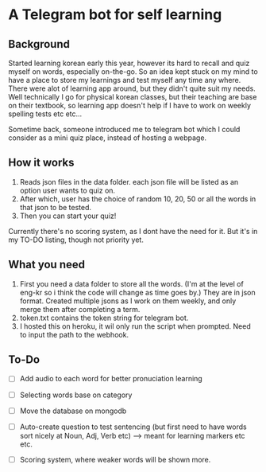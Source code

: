 # A Telegram bot for self learning

## Background
Started learning korean early this year, however its hard to recall and quiz myself on words, especially on-the-go. So an idea kept stuck on my mind to have a place to store my learnings and test myself any time any where. There were alot of learning app around, but they didn't quite suit my needs. Well technically I go for physical korean classes, but their teaching are base on their textbook, so learning app doesn't help if I have to work on weekly spelling tests etc etc... 


Sometime back, someone introduced me to telegram bot which I could consider as a mini quiz place, instead of hosting a webpage. 


## How it works
1. Reads json files in the data folder. each json file will be listed as an option user wants to quiz on.
2. After which, user has the choice of random 10, 20, 50 or all the words in that json to be tested.
3. Then you can start your quiz!


Currently there's no scoring system, as I dont have the need for it. But it's in my TO-DO listing, though not priority yet.


## What you need
1. First you need a data folder to store all the words. (I'm at the level of eng-kr so i think the code will change as time goes by.) They are in json format. Created multiple jsons as I work on them weekly, and only merge them after completing a term.
2. token.txt contains the token string for telegram bot.
3. I hosted this on heroku, it wil only run the script when prompted. Need to input the path to the webhook.


## To-Do
- [ ] Add audio to each word for better pronuciation learning
- [ ] Selecting words base on category
- [ ] Move the database on mongodb
- [ ] Auto-create question to test sentencing (but first need to have words sort nicely at Noun, Adj, Verb etc) --> meant for learning markers etc etc.
- [ ] Scoring system, where weaker words will be shown more.

